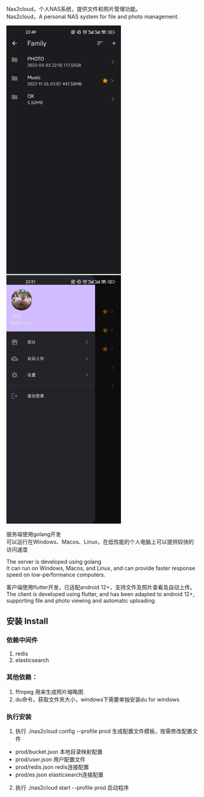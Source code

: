 Nas2cloud，个人NAS系统，提供文件和照片管理功能。  
Nas2cloud，A personal NAS system for file and photo management.

<img src="./release/Screenshot01.jpg" width="300"/>
<img src="./release/Screenshot02.jpg" width="300"/>


服务端使用golang开发  
可以运行在Windows、Macos、Linux，在低性能的个人电脑上可以提供较快的访问速度

The server is developed using golang  
It can run on Windows, Macos, and Linux, and can provide faster response speed on low-performance computers.

客户端使用flutter开发，已适配android 12+，支持文件及照片查看及自动上传。  
The client is developed using flutter, and has been adapted to android 12+, supporting file and photo viewing and automatic uploading.


## 安装 Install
### 依赖中间件
1. redis
2. elasticsearch

### 其他依赖：
1. ffmpeg 用来生成照片缩略图
2. du命令，获取文件夹大小，windows下需要单独安装du for windows

### 执行安装
1. 执行 ./nas2cloud config --profile prod 生成配置文件模板，按需修改配置文件
- prod/bucket.json 本地目录映射配置
- prod/user.json 用户配置文件
- prod/redis.json redis连接配置
- prod/es.json elasticsearch连接配置

2. 执行 ./nas2cloud start --profile prod 启动程序
